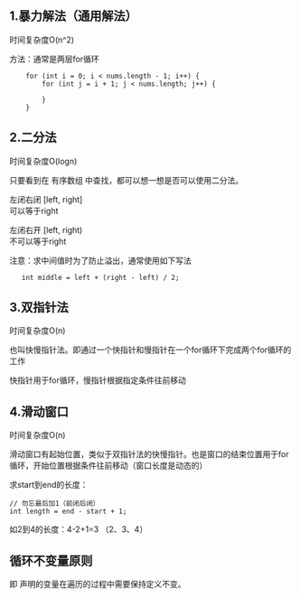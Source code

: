 ## 1.暴力解法（通用解法）
时间复杂度O(n^2)

方法：通常是两层for循环
```
    for (int i = 0; i < nums.length - 1; i++) {
        for (int j = i + 1; j < nums.length; j++) {
            
        }
    }
```
## 2.二分法
时间复杂度O(logn)

只要看到在 有序数组 中查找，都可以想一想是否可以使用二分法。

左闭右闭 [left, right]  
可以等于right

左闭右开 [left, right)  
不可以等于right

注意：求中间值时为了防止溢出，通常使用如下写法
```
   int middle = left + (right - left) / 2;
```

## 3.双指针法
时间复杂度O(n)

也叫快慢指针法。即通过一个快指针和慢指针在一个for循环下完成两个for循环的工作

快指针用于for循环，慢指针根据指定条件往前移动

## 4.滑动窗口
时间复杂度O(n)

滑动窗口有起始位置，类似于双指针法的快慢指针。也是窗口的结束位置用于for循环，开始位置根据条件往前移动（窗口长度是动态的）

求start到end的长度：
```
// 勿忘最后加1（前闭后闭）
int length = end - start + 1;
```
如2到4的长度：4-2+1=3 （2、3、4）

## 循环不变量原则
即 声明的变量在遍历的过程中需要保持定义不变。